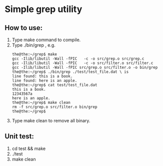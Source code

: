 # Simple grep utility

## How to use:
1. Type make command to compile.
2. Type ./bin/grep <file> <filter string>, e.g.
    ```bash=
    the@the:~/grep$ make
    gcc -Ilib/libutil -Wall -fPIC   -c -o src/grep.o src/grep.c
    gcc -Ilib/libutil -Wall -fPIC   -c -o src/filter.o src/filter.c
    gcc -Ilib/libutil -Wall -fPIC src/grep.o src/filter.o -o bin/grep
    the@the:~/grep$ ./bin/grep ./test/test_file.dat \ is
    line found: this is a book.
    line found: here is an apple.
    the@the:~/grep$ cat test/test_file.dat 
    this is a book.
    12343567a
    here is an apple.
    the@the:~/grep$ make clean
    rm -f src/grep.o src/filter.o bin/grep
    the@the:~/grep$ 
    ```
2. Type make clean to remove all binary.

## Unit test:
1. cd test && make
2. ./test
3. make clean